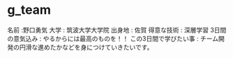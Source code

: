 # g_team

名前 :野口勇気
大学 : 筑波大学大学院
出身地 : 佐賀
得意な技術 : 深層学習
3日間の意気込み : やるからには最高のものを！！
この3日間で学びたい事 : チーム開発の円滑な進めたかなどを身につけていきたいです。

